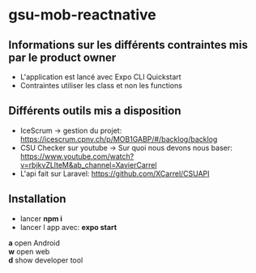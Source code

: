 # gsu-mob-reactnative
## Informations sur les différents contraintes mis par le product owner
- L'application est lancé avec Expo CLI Quickstart
- Contraintes utiliser les class et non les functions

## Différents outils mis a disposition
- IceScrum -> gestion du projet: https://icescrum.cpnv.ch/p/MOB1GABP/#/backlog/backlog
- CSU Checker sur youtube -> Sur quoi nous devons nous baser: https://www.youtube.com/watch?v=rbjkvZLlteM&ab_channel=XavierCarrel
- L'api fait sur Laravel: https://github.com/XCarrel/CSUAPI
## Installation
- lancer **npm i**
- lancer l app avec: **expo start**

**a** open Android  
**w** open web  
**d** show developer tool